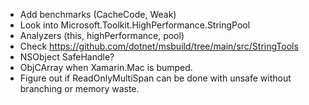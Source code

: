 ﻿* Add benchmarks (CacheCode, Weak<T>)
* Look into Microsoft.Toolkit.HighPerformance.StringPool
* Analyzers (this, highPerformance, pool)
* Check https://github.com/dotnet/msbuild/tree/main/src/StringTools
* NSObject SafeHandle?
* ObjCArray when Xamarin.Mac is bumped.
* Figure out if ReadOnlyMultiSpan can be done with unsafe without branching or memory waste.